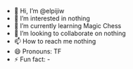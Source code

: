 - 👋 Hi, I’m @elpijiw
- 👀 I’m interested in nothing
- 🌱 I’m currently learning Magic Chess
- 💞️ I’m looking to collaborate on nothing
- 📫 How to reach me nothing
- 😄 Pronouns: TF
- ⚡ Fun fact: -

<!---
elpijiw/elpijiw is a ✨ special ✨ repository because its `README.md` (this file) appears on your GitHub profile.
You can click the Preview link to take a look at your changes.
--->
